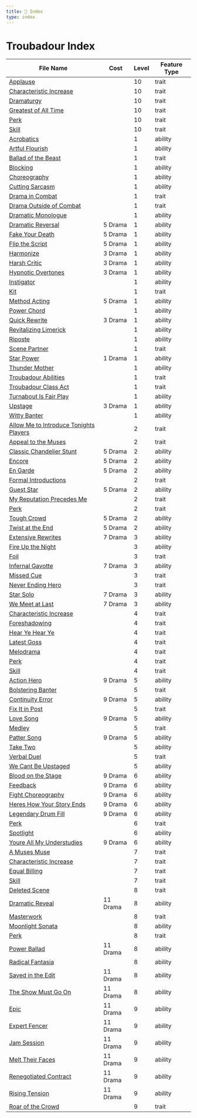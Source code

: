 ```yaml
---
title: 📑 Index
type: index
---
```


# Troubadour Index

| File Name                                                                                                          | Cost     | Level | Feature Type |
| ------------------------------------------------------------------------------------------------------------------ | -------- | ----- | ------------ |
| [Applause](../10th-Level%20Features/Applause)                                                                      |          | 10    | trait        |
| [Characteristic Increase](../10th-Level%20Features/Characteristic%20Increase)                                      |          | 10    | trait        |
| [Dramaturgy](../10th-Level%20Features/Dramaturgy)                                                                  |          | 10    | trait        |
| [Greatest of All Time](../10th-Level%20Features/Greatest%20of%20All%20Time)                                        |          | 10    | trait        |
| [Perk](../10th-Level%20Features/Perk)                                                                              |          | 10    | trait        |
| [Skill](../10th-Level%20Features/Skill)                                                                            |          | 10    | trait        |
| [Acrobatics](../1st-Level%20Features/Acrobatics)                                                                   |          | 1     | ability      |
| [Artful Flourish](../1st-Level%20Features/Artful%20Flourish)                                                       |          | 1     | ability      |
| [Ballad of the Beast](../1st-Level%20Features/Ballad%20of%20the%20Beast)                                           |          | 1     | trait        |
| [Blocking](../1st-Level%20Features/Blocking)                                                                       |          | 1     | ability      |
| [Choreography](../1st-Level%20Features/Choreography)                                                               |          | 1     | ability      |
| [Cutting Sarcasm](../1st-Level%20Features/Cutting%20Sarcasm)                                                       |          | 1     | ability      |
| [Drama in Combat](../1st-Level%20Features/Drama%20in%20Combat)                                                     |          | 1     | trait        |
| [Drama Outside of Combat](../1st-Level%20Features/Drama%20Outside%20of%20Combat)                                   |          | 1     | trait        |
| [Dramatic Monologue](../1st-Level%20Features/Dramatic%20Monologue)                                                 |          | 1     | ability      |
| [Dramatic Reversal](../1st-Level%20Features/Dramatic%20Reversal)                                                   | 5 Drama  | 1     | ability      |
| [Fake Your Death](../1st-Level%20Features/Fake%20Your%20Death)                                                     | 5 Drama  | 1     | ability      |
| [Flip the Script](../1st-Level%20Features/Flip%20the%20Script)                                                     | 5 Drama  | 1     | ability      |
| [Harmonize](../1st-Level%20Features/Harmonize)                                                                     | 3 Drama  | 1     | ability      |
| [Harsh Critic](../1st-Level%20Features/Harsh%20Critic)                                                             | 3 Drama  | 1     | ability      |
| [Hypnotic Overtones](../1st-Level%20Features/Hypnotic%20Overtones)                                                 | 3 Drama  | 1     | ability      |
| [Instigator](../1st-Level%20Features/Instigator)                                                                   |          | 1     | ability      |
| [Kit](../1st-Level%20Features/Kit)                                                                                 |          | 1     | trait        |
| [Method Acting](../1st-Level%20Features/Method%20Acting)                                                           | 5 Drama  | 1     | ability      |
| [Power Chord](../1st-Level%20Features/Power%20Chord)                                                               |          | 1     | ability      |
| [Quick Rewrite](../1st-Level%20Features/Quick%20Rewrite)                                                           | 3 Drama  | 1     | ability      |
| [Revitalizing Limerick](../1st-Level%20Features/Revitalizing%20Limerick)                                           |          | 1     | ability      |
| [Riposte](../1st-Level%20Features/Riposte)                                                                         |          | 1     | ability      |
| [Scene Partner](../1st-Level%20Features/Scene%20Partner)                                                           |          | 1     | trait        |
| [Star Power](../1st-Level%20Features/Star%20Power)                                                                 | 1 Drama  | 1     | ability      |
| [Thunder Mother](../1st-Level%20Features/Thunder%20Mother)                                                         |          | 1     | ability      |
| [Troubadour Abilities](../1st-Level%20Features/Troubadour%20Abilities)                                             |          | 1     | trait        |
| [Troubadour Class Act](../1st-Level%20Features/Troubadour%20Class%20Act)                                           |          | 1     | trait        |
| [Turnabout Is Fair Play](../1st-Level%20Features/Turnabout%20Is%20Fair%20Play)                                     |          | 1     | ability      |
| [Upstage](../1st-Level%20Features/Upstage)                                                                         | 3 Drama  | 1     | ability      |
| [Witty Banter](../1st-Level%20Features/Witty%20Banter)                                                             |          | 1     | ability      |
| [Allow Me to Introduce Tonights Players](../2nd-Level%20Features/Allow%20Me%20to%20Introduce%20Tonights%20Players) |          | 2     | trait        |
| [Appeal to the Muses](../2nd-Level%20Features/Appeal%20to%20the%20Muses)                                           |          | 2     | trait        |
| [Classic Chandelier Stunt](../2nd-Level%20Features/Classic%20Chandelier%20Stunt)                                   | 5 Drama  | 2     | ability      |
| [Encore](../2nd-Level%20Features/Encore)                                                                           | 5 Drama  | 2     | ability      |
| [En Garde](../2nd-Level%20Features/En%20Garde)                                                                     | 5 Drama  | 2     | ability      |
| [Formal Introductions](../2nd-Level%20Features/Formal%20Introductions)                                             |          | 2     | trait        |
| [Guest Star](../2nd-Level%20Features/Guest%20Star)                                                                 | 5 Drama  | 2     | ability      |
| [My Reputation Precedes Me](../2nd-Level%20Features/My%20Reputation%20Precedes%20Me)                               |          | 2     | trait        |
| [Perk](../2nd-Level%20Features/Perk)                                                                               |          | 2     | trait        |
| [Tough Crowd](../2nd-Level%20Features/Tough%20Crowd)                                                               | 5 Drama  | 2     | ability      |
| [Twist at the End](../2nd-Level%20Features/Twist%20at%20the%20End)                                                 | 5 Drama  | 2     | ability      |
| [Extensive Rewrites](../3rd-Level%20Features/Extensive%20Rewrites)                                                 | 7 Drama  | 3     | ability      |
| [Fire Up the Night](../3rd-Level%20Features/Fire%20Up%20the%20Night)                                               |          | 3     | ability      |
| [Foil](../3rd-Level%20Features/Foil)                                                                               |          | 3     | trait        |
| [Infernal Gavotte](../3rd-Level%20Features/Infernal%20Gavotte)                                                     | 7 Drama  | 3     | ability      |
| [Missed Cue](../3rd-Level%20Features/Missed%20Cue)                                                                 |          | 3     | trait        |
| [Never Ending Hero](../3rd-Level%20Features/Never%20Ending%20Hero)                                                 |          | 3     | trait        |
| [Star Solo](../3rd-Level%20Features/Star%20Solo)                                                                   | 7 Drama  | 3     | ability      |
| [We Meet at Last](../3rd-Level%20Features/We%20Meet%20at%20Last)                                                   | 7 Drama  | 3     | ability      |
| [Characteristic Increase](../4th-Level%20Features/Characteristic%20Increase)                                       |          | 4     | trait        |
| [Foreshadowing](../4th-Level%20Features/Foreshadowing)                                                             |          | 4     | trait        |
| [Hear Ye Hear Ye](../4th-Level%20Features/Hear%20Ye%20Hear%20Ye)                                                   |          | 4     | trait        |
| [Latest Goss](../4th-Level%20Features/Latest%20Goss)                                                               |          | 4     | trait        |
| [Melodrama](../4th-Level%20Features/Melodrama)                                                                     |          | 4     | trait        |
| [Perk](../4th-Level%20Features/Perk)                                                                               |          | 4     | trait        |
| [Skill](../4th-Level%20Features/Skill)                                                                             |          | 4     | trait        |
| [Action Hero](../5th-Level%20Features/Action%20Hero)                                                               | 9 Drama  | 5     | ability      |
| [Bolstering Banter](../5th-Level%20Features/Bolstering%20Banter)                                                   |          | 5     | trait        |
| [Continuity Error](../5th-Level%20Features/Continuity%20Error)                                                     | 9 Drama  | 5     | ability      |
| [Fix It in Post](../5th-Level%20Features/Fix%20It%20in%20Post)                                                     |          | 5     | trait        |
| [Love Song](../5th-Level%20Features/Love%20Song)                                                                   | 9 Drama  | 5     | ability      |
| [Medley](../5th-Level%20Features/Medley)                                                                           |          | 5     | trait        |
| [Patter Song](../5th-Level%20Features/Patter%20Song)                                                               | 9 Drama  | 5     | ability      |
| [Take Two](../5th-Level%20Features/Take%20Two)                                                                     |          | 5     | ability      |
| [Verbal Duel](../5th-Level%20Features/Verbal%20Duel)                                                               |          | 5     | trait        |
| [We Cant Be Upstaged](../5th-Level%20Features/We%20Cant%20Be%20Upstaged)                                           |          | 5     | ability      |
| [Blood on the Stage](../6th-Level%20Features/Blood%20on%20the%20Stage)                                             | 9 Drama  | 6     | ability      |
| [Feedback](../6th-Level%20Features/Feedback)                                                                       | 9 Drama  | 6     | ability      |
| [Fight Choreography](../6th-Level%20Features/Fight%20Choreography)                                                 | 9 Drama  | 6     | ability      |
| [Heres How Your Story Ends](../6th-Level%20Features/Heres%20How%20Your%20Story%20Ends)                             | 9 Drama  | 6     | ability      |
| [Legendary Drum Fill](../6th-Level%20Features/Legendary%20Drum%20Fill)                                             | 9 Drama  | 6     | ability      |
| [Perk](../6th-Level%20Features/Perk)                                                                               |          | 6     | trait        |
| [Spotlight](../6th-Level%20Features/Spotlight)                                                                     |          | 6     | ability      |
| [Youre All My Understudies](../6th-Level%20Features/Youre%20All%20My%20Understudies)                               | 9 Drama  | 6     | ability      |
| [A Muses Muse](../7th-Level%20Features/A%20Muses%20Muse)                                                           |          | 7     | trait        |
| [Characteristic Increase](../7th-Level%20Features/Characteristic%20Increase)                                       |          | 7     | trait        |
| [Equal Billing](../7th-Level%20Features/Equal%20Billing)                                                           |          | 7     | trait        |
| [Skill](../7th-Level%20Features/Skill)                                                                             |          | 7     | trait        |
| [Deleted Scene](../8th-Level%20Features/Deleted%20Scene)                                                           |          | 8     | trait        |
| [Dramatic Reveal](../8th-Level%20Features/Dramatic%20Reveal)                                                       | 11 Drama | 8     | ability      |
| [Masterwork](../8th-Level%20Features/Masterwork)                                                                   |          | 8     | trait        |
| [Moonlight Sonata](../8th-Level%20Features/Moonlight%20Sonata)                                                     |          | 8     | ability      |
| [Perk](../8th-Level%20Features/Perk)                                                                               |          | 8     | trait        |
| [Power Ballad](../8th-Level%20Features/Power%20Ballad)                                                             | 11 Drama | 8     | ability      |
| [Radical Fantasia](../8th-Level%20Features/Radical%20Fantasia)                                                     |          | 8     | ability      |
| [Saved in the Edit](../8th-Level%20Features/Saved%20in%20the%20Edit)                                               | 11 Drama | 8     | ability      |
| [The Show Must Go On](../8th-Level%20Features/The%20Show%20Must%20Go%20On)                                         | 11 Drama | 8     | ability      |
| [Epic](../9th-Level%20Features/Epic)                                                                               | 11 Drama | 9     | ability      |
| [Expert Fencer](../9th-Level%20Features/Expert%20Fencer)                                                           | 11 Drama | 9     | ability      |
| [Jam Session](../9th-Level%20Features/Jam%20Session)                                                               | 11 Drama | 9     | ability      |
| [Melt Their Faces](../9th-Level%20Features/Melt%20Their%20Faces)                                                   | 11 Drama | 9     | ability      |
| [Renegotiated Contract](../9th-Level%20Features/Renegotiated%20Contract)                                           | 11 Drama | 9     | ability      |
| [Rising Tension](../9th-Level%20Features/Rising%20Tension)                                                         | 11 Drama | 9     | ability      |
| [Roar of the Crowd](../9th-Level%20Features/Roar%20of%20the%20Crowd)                                               |          | 9     | trait        |
